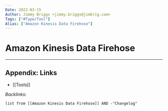 ```yaml
---
Date: 2022-03-15
Author: Jimmy Briggs <jimmy.briggs@jimbrig.com>
Tags: ["#Type/Tool"]
Alias: ["Amazon Kinesis Data Firehose"]
---
```


# Amazon Kinesis Data Firehose

***

## Appendix: Links

- [[Tools]]

*Backlinks:*

```dataview
list from [[Amazon Kinesis Data Firehose]] AND -"Changelog"
```